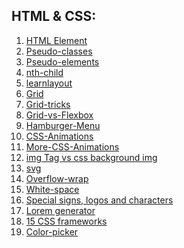 ## HTML & CSS:

1. [HTML Element](https://developer.mozilla.org/en-US/docs/Web/HTML/Element)
2. [Pseudo-classes](https://developer.mozilla.org/en-US/docs/Web/CSS/Pseudo-classes)
3. [Pseudo-elements](https://developer.mozilla.org/en-US/docs/Web/CSS/Pseudo-elements)
4. [nth-child](https://css-tricks.com/how-nth-child-works/)
5. [learnlayout](http://learnlayout.com/toc.html)
6. [Grid](https://developer.mozilla.org/en-US/docs/Glossary/Grid)
7. [Grid-tricks](https://css-tricks.com/snippets/css/complete-guide-grid/)
8. [Grid-vs-Flexbox](https://www.youtube.com/watch?v=RSIclWvNTdQ)
9. [Hamburger-Menu](https://codepen.io/search/pens?q=hamburger+menu+css&cursor=ZD0xJm89MCZwPTQ=)
10. [CSS-Animations]( https://css-tricks.com/almanac/properties/a/animation/)
11. [More-CSS-Animations](https://animista.net/)
12. [img Tag vs css background img](https://blog.px-lab.com/html-img-tag-vs-css-background-image/)
13. [svg](https://developer.mozilla.org/en-US/docs/Web/SVG)
14. [Overflow-wrap](https://developer.mozilla.org/en-US/docs/Web/CSS/overflow-wrap)
15. [White-space](https://developer.mozilla.org/en-US/docs/Web/CSS/white-space)
16. [Special signs, logos and characters](https://dev.w3.org/html5/html-author/charref)
17. [Lorem generator](https://www.loremipsum.de/)
18. [15 CSS frameworks](https://www.mockplus.com/blog/post/css-framework)
19. [Color-picker](https://imagecolorpicker.com/en/)
 []()
 []()
 []()
 []()
